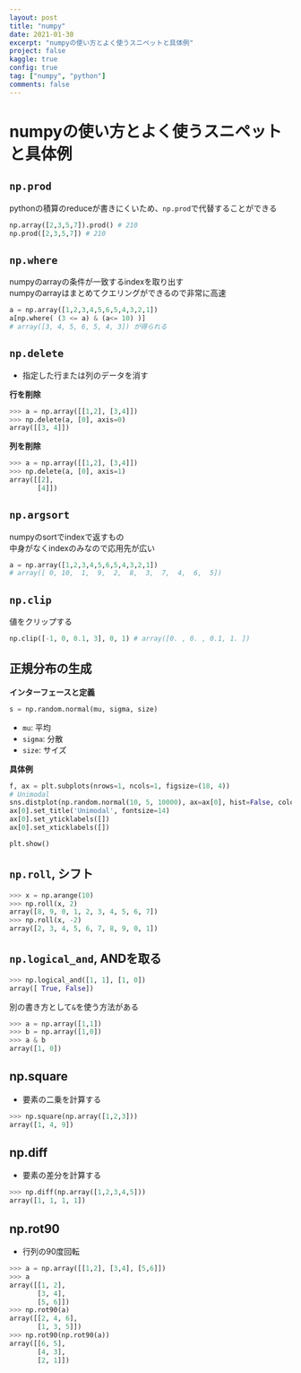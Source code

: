 ```yaml
---
layout: post
title: "numpy"
date: 2021-01-30
excerpt: "numpyの使い方とよく使うスニペットと具体例"
project: false
kaggle: true
config: true
tag: ["numpy", "python"]
comments: false
---
```


# numpyの使い方とよく使うスニペットと具体例

## `np.prod`
pythonの積算のreduceが書きにくいため、`np.prod`で代替することができる  
```python
np.array([2,3,5,7]).prod() # 210
np.prod([2,3,5,7]) # 210
```

## `np.where`
numpyのarrayの条件が一致するindexを取り出す  
numpyのarrayはまとめてクエリングができるので非常に高速  

```python
a = np.array([1,2,3,4,5,6,5,4,3,2,1])
a[np.where( (3 <= a) & (a<= 10) )]
# array([3, 4, 5, 6, 5, 4, 3]) が得られる
```

## `np.delete`
 - 指定した行または列のデータを消す

**行を削除**  
```python
>>> a = np.array([[1,2], [3,4]])
>>> np.delete(a, [0], axis=0)
array([[3, 4]])
```

**列を削除**  
```python
>>> a = np.array([[1,2], [3,4]])
>>> np.delete(a, [0], axis=1)
array([[2],
       [4]])
```

## `np.argsort`
numpyのsortでindexで返すもの  
中身がなくindexのみなので応用先が広い  
```python
a = np.array([1,2,3,4,5,6,5,4,3,2,1])
# array([ 0, 10,  1,  9,  2,  8,  3,  7,  4,  6,  5]) 
```

## `np.clip`
値をクリップする
```python
np.clip([-1, 0, 0.1, 3], 0, 1) # array([0. , 0. , 0.1, 1. ])
```

## 正規分布の生成

**インターフェースと定義**  
```python
s = np.random.normal(mu, sigma, size)
```
 - `mu`: 平均
 - `sigma`: 分散
 - `size`: サイズ

**具体例**  
```python
f, ax = plt.subplots(nrows=1, ncols=1, figsize=(18, 4))
# Unimodal
sns.distplot(np.random.normal(10, 5, 10000), ax=ax[0], hist=False, color='blue')
ax[0].set_title('Unimodal', fontsize=14)
ax[0].set_yticklabels([])
ax[0].set_xticklabels([])

plt.show()
```

## `np.roll`, シフト

```python
>>> x = np.arange(10)
>>> np.roll(x, 2)
array([8, 9, 0, 1, 2, 3, 4, 5, 6, 7])
>>> np.roll(x, -2)
array([2, 3, 4, 5, 6, 7, 8, 9, 0, 1])
```

## `np.logical_and`, ANDを取る

```python
>>> np.logical_and([1, 1], [1, 0])
array([ True, False])
```

別の書き方として`&`を使う方法がある

```python
>>> a = np.array([1,1])
>>> b = np.array([1,0])
>>> a & b
array([1, 0])
```

## np.square
 - 要素の二乗を計算する

```python
>>> np.square(np.array([1,2,3]))
array([1, 4, 9])
```

## np.diff
 - 要素の差分を計算する

```python
>>> np.diff(np.array([1,2,3,4,5]))
array([1, 1, 1, 1])
```

## np.rot90
 - 行列の90度回転

```python
>>> a = np.array([[1,2], [3,4], [5,6]])
>>> a
array([[1, 2],
       [3, 4],
       [5, 6]])
>>> np.rot90(a)
array([[2, 4, 6],
       [1, 3, 5]])
>>> np.rot90(np.rot90(a))
array([[6, 5],
       [4, 3],
       [2, 1]])
```
